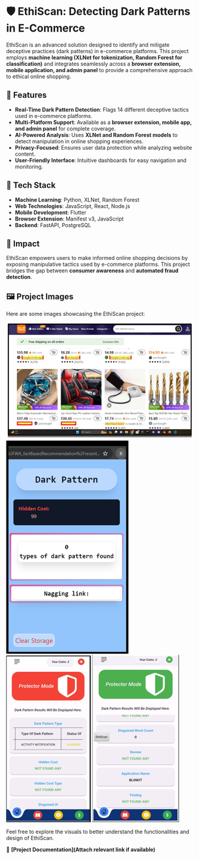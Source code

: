 # 🛡️ EthiScan: Detecting Dark Patterns in E-Commerce

EthiScan is an advanced solution designed to identify and mitigate deceptive practices (dark patterns) in e-commerce platforms. This project employs **machine learning (XLNet for tokenization, Random Forest for classification)** and integrates seamlessly across a **browser extension, mobile application, and admin panel** to provide a comprehensive approach to ethical online shopping.

## 🚀 Features
- **Real-Time Dark Pattern Detection**: Flags 14 different deceptive tactics used in e-commerce platforms.
- **Multi-Platform Support**: Available as a **browser extension, mobile app, and admin panel** for complete coverage.
- **AI-Powered Analysis**: Uses **XLNet and Random Forest models** to detect manipulation in online shopping experiences.
- **Privacy-Focused**: Ensures user data protection while analyzing website content.
- **User-Friendly Interface**: Intuitive dashboards for easy navigation and monitoring.

## 🔧 Tech Stack
- **Machine Learning**: Python, XLNet, Random Forest
- **Web Technologies**: JavaScript, React, Node.js
- **Mobile Development**: Flutter
- **Browser Extension**: Manifest v3, JavaScript
- **Backend**: FastAPI, PostgreSQL

## 🎯 Impact
EthiScan empowers users to make informed online shopping decisions by exposing manipulative tactics used by e-commerce platforms. This project bridges the gap between **consumer awareness** and **automated fraud detection**.

## 🖼️ Project Images
Here are some images showcasing the EthiScan project:

![EthiScan](68.PNG)
![EthiScan Browser Extension](3.PNG)
![EthiScan Mobile App](6.PNG)
![EthiScan Mobile App](7.PNG)

Feel free to explore the visuals to better understand the functionalities and design of EthiScan.

📄 **[Project Documentation](Attach relevant link if available)**  
